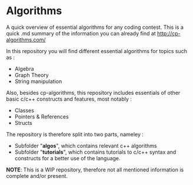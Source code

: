 # Algorithms
A quick overview of essential algorithms for any coding contest. 
This is a quick .md summary of the information you can already find at http://cp-algorithms.com/

In this repository you will find different essential algorithms for topics such as : 
* Algebra
* Graph Theory
* String manipulation

Also, besides cp-algorithms, this repository includes essentials of other basic c/c++ constructs and features,
most notably : 
* Classes
* Pointers & References
* Structs

The repository is therefore split into two parts, nameley :
* Subfolder "__algos__", which contains relevant c++ algorithms
* Subfolder "__tutorials__", which contains tutorials to c/c++ syntax and constructs
for a better use of the language.

**NOTE**: This is a WIP repository, therefore not all mentioned information is complete and/or present.
